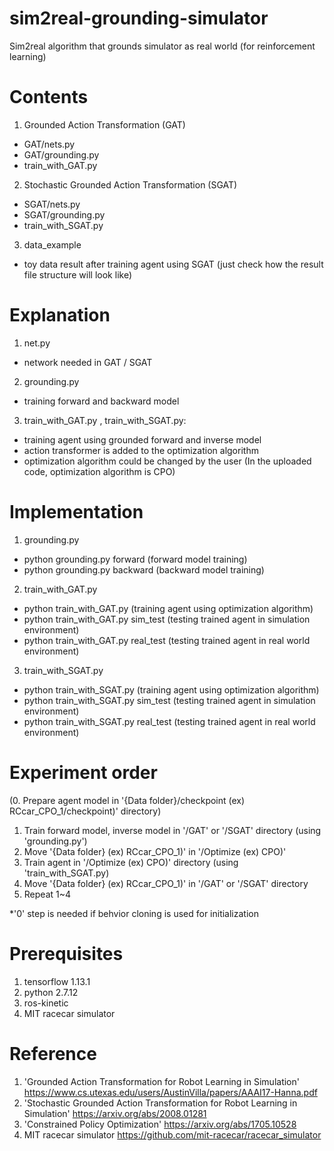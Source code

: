 # sim2real-grounding-simulator
Sim2real algorithm that grounds simulator as real world (for reinforcement learning)


# Contents
1) Grounded Action Transformation (GAT)
  - GAT/nets.py
  - GAT/grounding.py
  - train_with_GAT.py
2) Stochastic Grounded Action Transformation (SGAT)
  - SGAT/nets.py
  - SGAT/grounding.py
  - train_with_SGAT.py
3) data_example
  - toy data result after training agent using SGAT
  (just check how the result file structure will look like)


# Explanation
1) net.py
  - network needed in GAT / SGAT
2) grounding.py
  - training forward and backward model
3) train_with_GAT.py , train_with_SGAT.py: 
  - training agent using grounded forward and inverse model
  - action transformer is added to the optimization algorithm
  - optimization algorithm could be changed by the user 
  (In the uploaded code, optimization algorithm is CPO)


# Implementation
1) grounding.py
- python grounding.py forward 
(forward model training)
- python grounding.py backward
(backward model training)
2) train_with_GAT.py
- python train_with_GAT.py
(training agent using optimization algorithm)
- python train_with_GAT.py sim_test
(testing trained agent in simulation environment)
- python train_with_GAT.py real_test
(testing trained agent in real world environment)
3) train_with_SGAT.py
- python train_with_SGAT.py
(training agent using optimization algorithm)
- python train_with_SGAT.py sim_test
(testing trained agent in simulation environment)
- python train_with_SGAT.py real_test
(testing trained agent in real world environment)


# Experiment order
(0. Prepare agent model in '{Data folder}/checkpoint (ex) RCcar_CPO_1/checkpoint)' directory)
1. Train forward model, inverse model in '/GAT' or '/SGAT' directory (using 'grounding.py')
2. Move '{Data folder} (ex) RCcar_CPO_1)' in '/Optimize (ex) CPO)'
3. Train agent in '/Optimize (ex) CPO)' directory (using 'train_with_SGAT.py)
4. Move '{Data folder} (ex) RCcar_CPO_1)' in '/GAT' or '/SGAT' directory
5. Repeat 1~4

*'0' step is needed if behvior cloning is used for initialization

# Prerequisites
1) tensorflow 1.13.1
2) python 2.7.12
3) ros-kinetic
4) MIT racecar simulator


# Reference
1) 'Grounded Action Transformation for Robot Learning in Simulation'
https://www.cs.utexas.edu/users/AustinVilla/papers/AAAI17-Hanna.pdf
2) 'Stochastic Grounded Action Transformation for Robot Learning in Simulation'
https://arxiv.org/abs/2008.01281
3) 'Constrained Policy Optimization'
https://arxiv.org/abs/1705.10528
4) MIT racecar simulator
https://github.com/mit-racecar/racecar_simulator
